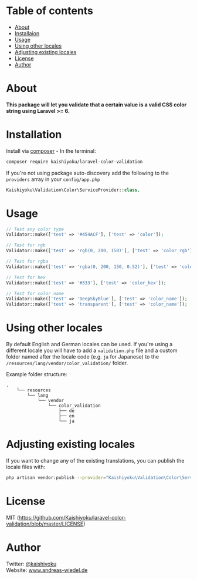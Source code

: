 Table of contents
=================
* [About](#about)
* [Installaion](#installation)
* [Usage](#usage)
* [Using other locales](#using-other-locales)
* [Adjusting existing locales](#adjusting-existing-locales)
* [License](#license)
* [Author](#author)

About
=====
**This package will let you validate that a certain value is a valid CSS color string using Laravel >= 6.**

Installation
============

Install via [composer](https://getcomposer.org/) - In the terminal:
```bash
composer require kaishiyoku/laravel-color-validation
```
If you're not using package auto-discovery add the following to the `providers` array in your `config/app.php`
```php
Kaishiyoku\Validation\Color\ServiceProvider::class,
```

Usage
=====

```php
// Test any color type
Validator::make(['test' => '#454ACF'], ['test' => 'color']);

// Test for rgb 
Validator::make(['test' => 'rgb(0, 200, 150)'], ['test' => 'color_rgb']);

// Test for rgba 
Validator::make(['test' => 'rgba(0, 200, 150, 0.52)'], ['test' => 'color_rgba']);

// Test for hex 
Validator::make(['test' => '#333'], ['test' => 'color_hex']);

// Test for color name
Validator::make(['test' => 'DeepSkyBlue'], ['test' => 'color_name']);
Validator::make(['test' => 'transparent'], ['test' => 'color_name']);
```
Using other locales
===================

By default English and German locales can be used. If you're using a different locale you will have to add a `validation.php` file and a custom folder named after the locale code (e.g. `ja` for Japanese) to the `/resources/lang/vendor/color_validation/` folder.

Example folder structure:

```
.
    └── resources
        └── lang
            └── vendor
                └── color_validation
                    ├── de
                    ├── en
                    └── ja
```


Adjusting existing locales
==========================

If you want to change any of the existing translations, you can publish the locale files with:

```bash
php artisan vendor:publish --provider="Kaishiyoku\Validation\Color\ServiceProvider"
```

License
=======
MIT (https://github.com/Kaishiyoku/laravel-color-validation/blob/master/LICENSE)

Author
======
Twitter: [@kaishiyoku](https://twitter.com/kaishiyoku)  
Website: www.andreas-wiedel.de
